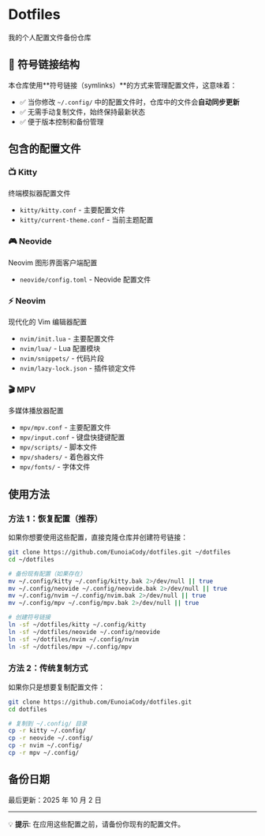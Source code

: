# Dotfiles

我的个人配置文件备份仓库

## 🔗 符号链接结构

本仓库使用**符号链接（symlinks）**的方式来管理配置文件，这意味着：

- ✅ 当你修改 `~/.config/` 中的配置文件时，仓库中的文件会**自动同步更新**
- ✅ 无需手动复制文件，始终保持最新状态
- ✅ 便于版本控制和备份管理

## 包含的配置文件

### 📺 Kitty

终端模拟器配置文件

- `kitty/kitty.conf` - 主要配置文件
- `kitty/current-theme.conf` - 当前主题配置

### 🎮 Neovide

Neovim 图形界面客户端配置

- `neovide/config.toml` - Neovide 配置文件

### ⚡ Neovim

现代化的 Vim 编辑器配置

- `nvim/init.lua` - 主要配置文件
- `nvim/lua/` - Lua 配置模块
- `nvim/snippets/` - 代码片段
- `nvim/lazy-lock.json` - 插件锁定文件

### 🎬 MPV

多媒体播放器配置

- `mpv/mpv.conf` - 主要配置文件
- `mpv/input.conf` - 键盘快捷键配置
- `mpv/scripts/` - 脚本文件
- `mpv/shaders/` - 着色器文件
- `mpv/fonts/` - 字体文件

## 使用方法

### 方法 1：恢复配置（推荐）

如果你想要使用这些配置，直接克隆仓库并创建符号链接：

```bash
git clone https://github.com/EunoiaCody/dotfiles.git ~/dotfiles
cd ~/dotfiles

# 备份现有配置（如果存在）
mv ~/.config/kitty ~/.config/kitty.bak 2>/dev/null || true
mv ~/.config/neovide ~/.config/neovide.bak 2>/dev/null || true
mv ~/.config/nvim ~/.config/nvim.bak 2>/dev/null || true
mv ~/.config/mpv ~/.config/mpv.bak 2>/dev/null || true

# 创建符号链接
ln -sf ~/dotfiles/kitty ~/.config/kitty
ln -sf ~/dotfiles/neovide ~/.config/neovide
ln -sf ~/dotfiles/nvim ~/.config/nvim
ln -sf ~/dotfiles/mpv ~/.config/mpv
```

### 方法 2：传统复制方式

如果你只是想要复制配置文件：

```bash
git clone https://github.com/EunoiaCody/dotfiles.git
cd dotfiles

# 复制到 ~/.config/ 目录
cp -r kitty ~/.config/
cp -r neovide ~/.config/
cp -r nvim ~/.config/
cp -r mpv ~/.config/
```

## 备份日期

最后更新：2025 年 10 月 2 日

---

💡 **提示**: 在应用这些配置之前，请备份你现有的配置文件。
